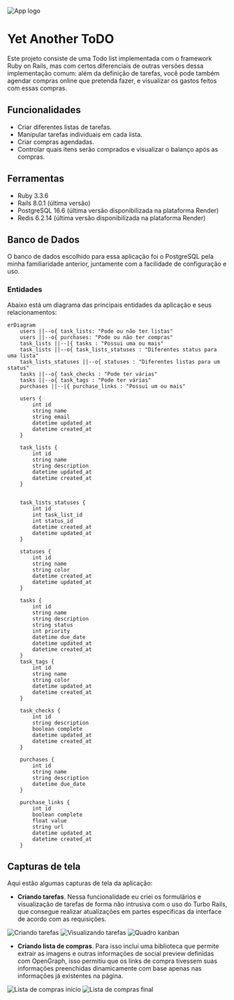![App logo](./docs/logo.png)

# Yet Another ToDO

Este projeto consiste de uma Todo list implementada com o framework Ruby on Rails, mas com certos
diferenciais de outras versões dessa implementação comum: além da definição de tarefas, 
você pode também agendar compras online que pretenda fazer, e visualizar os gastos feitos com
essas compras.

## Funcionalidades

- Criar diferentes listas de tarefas.
- Manipular tarefas individuais em cada lista.
- Criar compras agendadas.
- Controlar quais itens serão comprados e visualizar o balanço após as compras.

## Ferramentas

- Ruby 3.3.6
- Rails 8.0.1 (última versão)
- PostgreSQL 16.6 (última versão disponibilizada na plataforma Render)
- Redis 6.2.14 (última versão disponibilizada na plataforma Render)

## Banco de Dados

O banco de dados escolhido para essa aplicação foi o PostgreSQL pela minha familiaridade anterior,
juntamente com a facilidade de configuração e uso.

### Entidades

Abaixo está um diagrama das principais entidades da aplicação e seus relacionamentos:

```mermaid
erDiagram 
    users ||--o{ task_lists: "Pode ou não ter listas"
    users ||--o{ purchases: "Pode ou não ter compras" 
    task_lists ||--|{ tasks : "Possui uma ou mais"
    task_lists ||--o{ task_lists_statuses : "Diferentes status para uma lista"
    task_lists_statuses ||--o{ statuses : "Diferentes listas para um status"
    tasks ||--o{ task_checks : "Pode ter várias"
    tasks ||--o{ task_tags : "Pode ter várias"
    purchases ||--|{ purchase_links : "Possui um ou mais" 

    users {
        int id
        string name
        string email
        datetime updated_at
        datetime created_at
    }

    task_lists {
        int id
        string name
        string description
        datetime updated_at
        datetime created_at
    }
    
    
    task_lists_statuses {
        int id
        int task_list_id
        int status_id
        datetime created_at
        datetime updated_at
    }
    
    statuses {
        int id
        string name
        string color
        datetime created_at
        datetime updated_at
    }

    tasks {
        int id 
        string name
        string description
        string status
        int priority
        datetime due_date
        datetime updated_at
        datetime created_at
    }
    task_tags {
        int id
        string name
        string color
        datetime updated_at
        datetime created_at
    }

    task_checks {
        int id
        string description
        boolean complete
        datetime updated_at
        datetime created_at
    }

    purchases {
        int id 
        string name
        string description
        datetime due_date
    }

    purchase_links {
        int id 
        boolean complete
        float value
        string url
        datetime updated_at
        datetime created_at
    }
```

## Capturas de tela

Aqui estão algumas capturas de tela da aplicação:

- **Criando tarefas**. Nessa funcionalidade eu criei os formulários e visualização de tarefas
de forma não intrusiva com o uso do Turbo Rails, que consegue realizar atualizações em partes
específicas da interface de acordo com as requisições.

![Criando tarefas](./docs/modal-task-creation.jpeg)
![Visualizando tarefas](./docs/modal-task-view.jpeg)
![Quadro kanban](./docs/board-task.jpeg)

- **Criando lista de compras**. Para isso inclui uma biblioteca que permite extrair as imagens e outras
informações de social preview definidas com OpenGraph, isso permitiu que os links de compra
tivessem suas informações preenchidas dinamicamente com base apenas nas informações já existentes na página.

![Lista de compras início](./docs/purchase-list-1.jpeg)
![Lista de compras final](./docs/purchase-list-2.jpeg)
